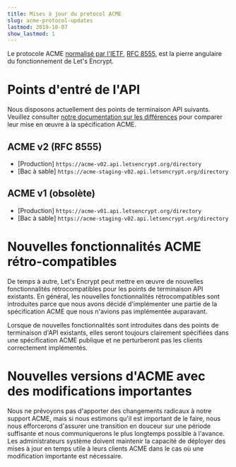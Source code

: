 ```yaml
---
title: Mises à jour du protocol ACME
slug: acme-protocol-updates
lastmod: 2019-10-07
show_lastmod: 1
---
```



Le protocole ACME [normalisé par l'IETF](https://letsencrypt.org/2019/03/11/acme-protocol-ietf-standard.html), [RFC 8555](https://datatracker.ietf.org/doc/rfc8555/), est la pierre angulaire du fonctionnement de Let's Encrypt.

# Points d'entré de l'API

Nous disposons actuellement des points de terminaison API suivants. Veuillez consulter [notre documentation sur les différences](https://github.com/letsencrypt/boulder/blob/master/docs/acme-divergences.md) pour comparer leur mise en œuvre à la spécification ACME.

## ACME v2 (RFC 8555)

* [Production] `https://acme-v02.api.letsencrypt.org/directory`
* [Bac à sable] `https://acme-staging-v02.api.letsencrypt.org/directory`

## ACME v1 (obsolète)

* [Production] `https://acme-v01.api.letsencrypt.org/directory`
* [Bac à sable] `https://acme-staging-v02.api.letsencrypt.org/directory`

# Nouvelles fonctionnalités ACME rétro-compatibles

De temps à autre, Let's Encrypt peut mettre en œuvre de nouvelles fonctionnalités rétrocompatibles pour les points de terminaison API existants. En général, les nouvelles fonctionnalités rétrocompatibles sont introduites parce que nous avons décidé d'implémenter une partie de la spécification ACME que nous n'avions pas implémentée auparavant.

Lorsque de nouvelles fonctionnalités sont introduites dans des points de terminaison d'API existants, elles seront toujours clairement spécifiées dans une spécification ACME publique et ne perturberont pas les clients correctement implémentés.

# Nouvelles versions d'ACME avec des modifications importantes

Nous ne prévoyons pas d'apporter des changements radicaux à notre support ACME, mais si nous estimons qu'il est important de le faire, nous nous efforcerons d'assurer une transition en douceur sur une période suffisante et nous communiquerons le plus longtemps possible à l'avance. Les administrateurs système doivent maintenir la capacité de déployer des mises à jour en temps utile à leurs clients ACME dans le cas où une modification importante est nécessaire.

